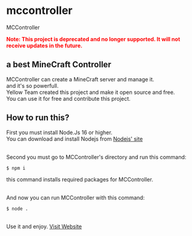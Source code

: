 # mccontroller
MCController

<p style="color: red;"><strong>Note: This project is deprecated and no longer supported. It will not receive updates in the future.</strong></p>

## a best MineCraft Controller
MCController can create a MineCraft server and manage it.<br>
and it's so powerfull.<br>
Yellow Team created this project and make it open source and free.<br>
You can use it for free and contribute this project.

## How to run this?
First you must install Node.Js 16 or higher.<br>
You can download and install Nodejs from [Nodejs' site](https://nodejs.org/en/)<br><br>

Second you must go to MCController's directory and run this command:
```
$ npm i
```
this command installs required packages for MCController.<br><br>

And now you can run MCController with this command:
```
$ node .
```
<br>
Use it and enjoy. <a href="https://mccontroller.ir/">Visit Website</a>
